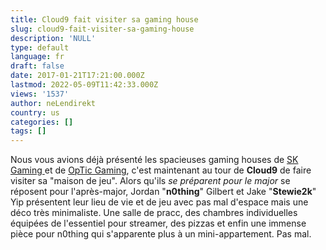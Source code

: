 ```yaml
---
title: Cloud9 fait visiter sa gaming house
slug: cloud9-fait-visiter-sa-gaming-house
description: 'NULL'
type: default
language: fr
draft: false
date: 2017-01-21T17:21:00.000Z
lastmod: 2022-05-09T11:42:33.000Z
views: '1537'
author: neLendirekt
country: us
categories: []
tags: []
---
```

Nous vous avions déjà présenté les spacieuses gaming houses de [SK Gaming ](https:///fr/flash/sk-gaming-nous-fait-visiter-sa-gaming-house/5)et de [OpTic Gaming](https:///flash/search/99), c'est maintenant au tour de **Cloud9** de faire visiter sa "maison de jeu". Alors qu'ils _se préparent pour le major_ se réposent pour l'après-major, Jordan "**n0thing**" Gilbert et Jake "**Stewie2k**" Yip présentent leur lieu de vie et de jeu avec pas mal d'espace mais une déco très minimaliste. Une salle de pracc, des chambres individuelles équipées de l'essentiel pour streamer, des pizzas et enfin une immense pièce pour n0thing qui s'apparente plus à un mini-appartement. Pas mal.
